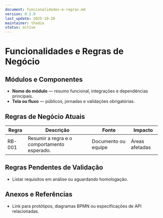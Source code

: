 ```yaml
---
document: funcionalidades-e-regras.md
version: 0.1.0
last_update: 2025-10-20
maintainer: thadio
status: active
---
```

# Funcionalidades e Regras de Negócio

## Módulos e Componentes

- **Nome do módulo** — resumo funcional, integrações e dependências principais.
- **Tela ou fluxo** — públicos, jornadas e validações obrigatórias.

## Regras de Negócio Atuais

| Regra | Descrição | Fonte | Impacto |
|-------|-----------|-------|---------|
| RB-001 | Resumir a regra e o comportamento esperado. | Documento ou equipe | Áreas afetadas |

## Regras Pendentes de Validação

- Listar requisitos em análise ou aguardando homologação.

## Anexos e Referências

- Link para protótipos, diagramas BPMN ou especificações de API relacionadas.

